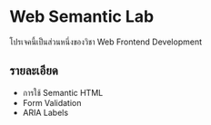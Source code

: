# Web Semantic Lab
โปรเจคนี้เป็นส่วนหนึ่งของวิชา Web Frontend Development 
## รายละเอียด 
- การใช้ Semantic HTML
- Form Validation
- ARIA Labels